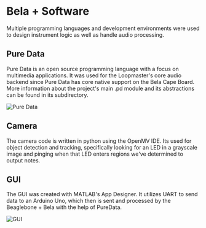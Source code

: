 # Bela + Software  
Multiple programming languages and development environments were used to design instrument logic as well as handle audio processing.

## Pure Data  
Pure Data is an open source programming language with a focus on multimedia applications. It was used for the Loopmaster's core audio backend since Pure Data has core native support on the Bela Cape Board. More information about the project's main .pd module and its abstractions can be found in its subdirectory.

![Pure Data](https://github.com/neilkatahira/EE-Emerge-2020-Loopmaster/blob/master/pictures/PureData.PNG?raw=true)  

## Camera  
The camera code is written in python using the OpenMV IDE. Its used for object detection and tracking, specifically looking for an LED in a grayscale image and pinging when that LED enters regions we've determined to output notes.  

## GUI  
The GUI was created with MATLAB's App Designer. It utilizes UART to send data to an Arduino Uno, which then is sent and processed by the Beaglebone + Bela with the help of PureData.    

![GUI](https://github.com/neilkatahira/EE-Emerge-2020-Loopmaster/blob/master/pictures/gui.png?raw=true)
